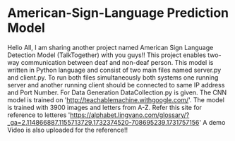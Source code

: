 # American-Sign-Language Prediction Model

Hello All, I am sharing another project named American Sign Language Detection Model (TalkTogether) with you guys!!
This project enables two-way communication between deaf and non-deaf person.
This model is written in Python language and consist of two main files named server.py and client.py. 
To run both files simultaneously both systems one running server and another running client should be connected to same IP address and Port Number.
For Data Generation DataCollection.py is given.
The CNN model is trained on 'http://teachablemachine.withgoogle.com/'. The model is trained with 3900 images and letters from A-Z.
Refer this site for reference to letteres 'https://alphabet.lingvano.com/glossary/?_ga=2.114866887.1155713729.1732374520-708695239.1731757156'
A demo Video is also uploaded for the reference!!
